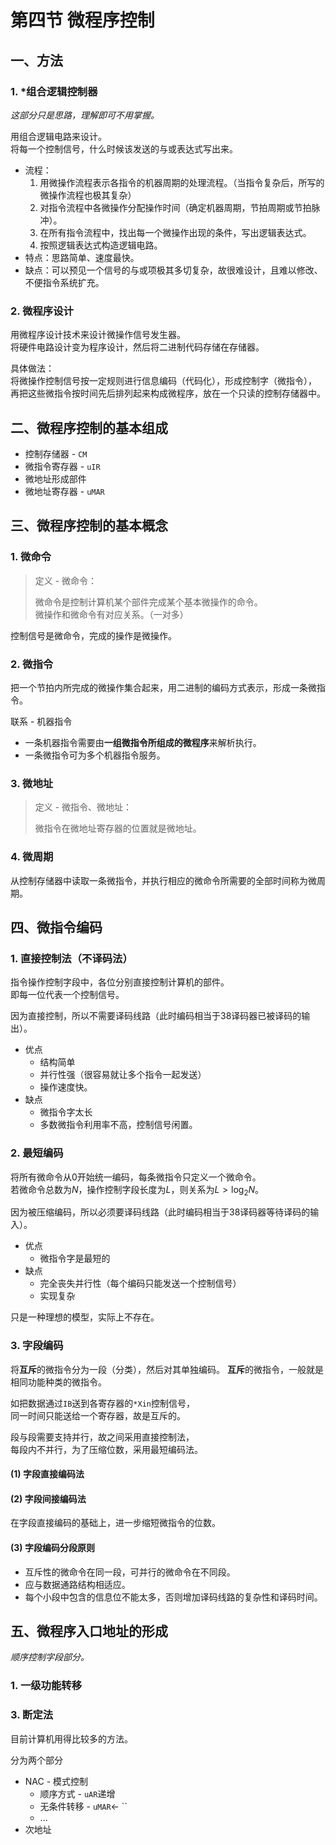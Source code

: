 # 第四节 微程序控制

## 一、方法

### 1. *组合逻辑控制器

*这部分只是思路，理解即可不用掌握。*

用组合逻辑电路来设计。  
将每一个控制信号，什么时候该发送的与或表达式写出来。

* 流程：
  1. 用微操作流程表示各指令的机器周期的处理流程。（当指令复杂后，所写的微操作流程也极其复杂）
  2. 对指令流程中各微操作分配操作时间（确定机器周期，节拍周期或节拍脉冲）。
  3. 在所有指令流程中，找出每一个微操作出现的条件，写出逻辑表达式。
  4. 按照逻辑表达式构造逻辑电路。
* 特点：思路简单、速度最快。
* 缺点：可以预见一个信号的与或项极其多切复杂，故很难设计，且难以修改、不便指令系统扩充。

### 2. 微程序设计

用微程序设计技术来设计微操作信号发生器。  
将硬件电路设计变为程序设计，然后将二进制代码存储在存储器。

具体做法：  
将微操作控制信号按一定规则进行信息编码（代码化），形成控制字（微指令），  
再把这些微指令按时间先后排列起来构成微程序，放在一个只读的控制存储器中。

## 二、微程序控制的基本组成

* 控制存储器 - `CM`
* 微指令寄存器 - `uIR`
* 微地址形成部件
* 微地址寄存器 - `uMAR`

## 三、微程序控制的基本概念

### 1. 微命令

> 定义 - 微命令：
>
> 微命令是控制计算机某个部件完成某个基本微操作的命令。  
> 微操作和微命令有对应关系。（一对多）

控制信号是微命令，完成的操作是微操作。

### 2. 微指令

把一个节拍内所完成的微操作集合起来，用二进制的编码方式表示，形成一条微指令。

联系 - 机器指令  

* 一条机器指令需要由**一组微指令所组成的微程序**来解析执行。
* 一条微指令可为多个机器指令服务。

### 3. 微地址

> 定义 - 微指令、微地址：
>
> 微指令在微地址寄存器的位置就是微地址。

### 4. 微周期

从控制存储器中读取一条微指令，并执行相应的微命令所需要的全部时间称为微周期。

## 四、微指令编码

### 1. 直接控制法（不译码法）

指令操作控制字段中，各位分别直接控制计算机的部件。  
即每一位代表一个控制信号。

因为直接控制，所以不需要译码线路（此时编码相当于38译码器已被译码的输出）。

* 优点
  * 结构简单
  * 并行性强（很容易就让多个指令一起发送）
  * 操作速度快。
* 缺点
  * 微指令字太长
  * 多数微指令利用率不高，控制信号闲置。

### 2. 最短编码

将所有微命令从0开始统一编码，每条微指令只定义一个微命令。  
若微命令总数为$N$，操作控制字段长度为$L$，则关系为$L>\log_2N$。

因为被压缩编码，所以必须要译码线路（此时编码相当于38译码器等待译码的输入）。

* 优点
  * 微指令字是最短的
* 缺点
  * 完全丧失并行性（每个编码只能发送一个控制信号）
  * 实现复杂

只是一种理想的模型，实际上不存在。

### 3. 字段编码

将**互斥**的微指令分为一段（分类），然后对其单独编码。
**互斥**的微指令，一般就是相同功能种类的微指令。  

如把数据通过`IB`送到各寄存器的`*Xin`控制信号，  
同一时间只能送给一个寄存器，故是互斥的。

段与段需要支持并行，故之间采用直接控制法，  
每段内不并行，为了压缩位数，采用最短编码法。

#### (1) 字段直接编码法

#### (2) 字段间接编码法

在字段直接编码的基础上，进一步缩短微指令的位数。

#### (3) 字段编码分段原则

* 互斥性的微命令在同一段，可并行的微命令在不同段。
* 应与数据通路结构相适应。
* 每个小段中包含的信息位不能太多，否则增加译码线路的复杂性和译码时间。

## 五、微程序入口地址的形成

*顺序控制字段部分。*

### 1. 一级功能转移

### 3. 断定法

目前计算机用得比较多的方法。

分为两个部分

* NAC - 模式控制
  * 顺序方式 - `uAR`递增
  * 无条件转移 - `uMAR`← ``
  * ...
* 次地址